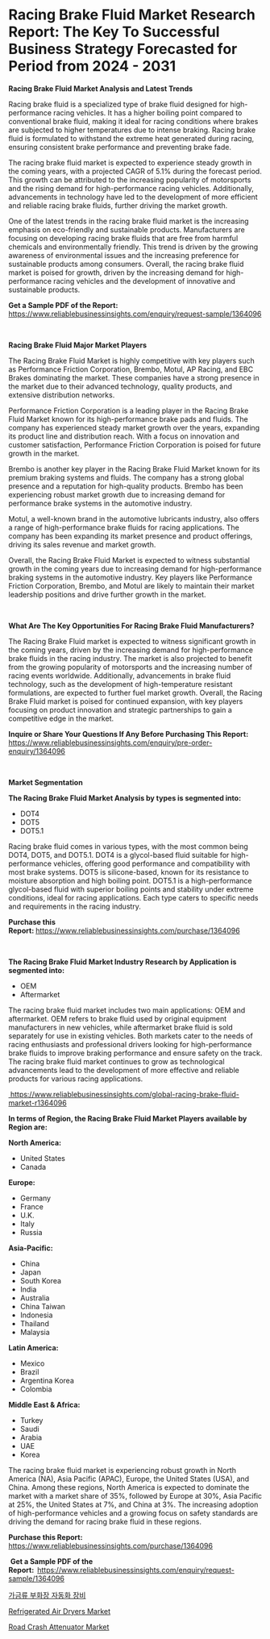 <p><h1>Racing Brake Fluid Market Research Report: The Key To Successful Business Strategy Forecasted for Period from 2024 - 2031</h1></p><p><strong>Racing Brake Fluid Market Analysis and Latest Trends</strong></p>
<p><p>Racing brake fluid is a specialized type of brake fluid designed for high-performance racing vehicles. It has a higher boiling point compared to conventional brake fluid, making it ideal for racing conditions where brakes are subjected to higher temperatures due to intense braking. Racing brake fluid is formulated to withstand the extreme heat generated during racing, ensuring consistent brake performance and preventing brake fade.</p><p>The racing brake fluid market is expected to experience steady growth in the coming years, with a projected CAGR of 5.1% during the forecast period. This growth can be attributed to the increasing popularity of motorsports and the rising demand for high-performance racing vehicles. Additionally, advancements in technology have led to the development of more efficient and reliable racing brake fluids, further driving the market growth.</p><p>One of the latest trends in the racing brake fluid market is the increasing emphasis on eco-friendly and sustainable products. Manufacturers are focusing on developing racing brake fluids that are free from harmful chemicals and environmentally friendly. This trend is driven by the growing awareness of environmental issues and the increasing preference for sustainable products among consumers. Overall, the racing brake fluid market is poised for growth, driven by the increasing demand for high-performance racing vehicles and the development of innovative and sustainable products.</p></p>
<p><strong>Get a Sample PDF of the Report:&nbsp;</strong> <a href="https://www.reliablebusinessinsights.com/enquiry/request-sample/1364096">https://www.reliablebusinessinsights.com/enquiry/request-sample/1364096</a></p>
<p>&nbsp;</p>
<p><strong>Racing Brake Fluid Major Market Players</strong></p>
<p><p>The Racing Brake Fluid Market is highly competitive with key players such as Performance Friction Corporation, Brembo, Motul, AP Racing, and EBC Brakes dominating the market. These companies have a strong presence in the market due to their advanced technology, quality products, and extensive distribution networks.</p><p>Performance Friction Corporation is a leading player in the Racing Brake Fluid Market known for its high-performance brake pads and fluids. The company has experienced steady market growth over the years, expanding its product line and distribution reach. With a focus on innovation and customer satisfaction, Performance Friction Corporation is poised for future growth in the market.</p><p>Brembo is another key player in the Racing Brake Fluid Market known for its premium braking systems and fluids. The company has a strong global presence and a reputation for high-quality products. Brembo has been experiencing robust market growth due to increasing demand for performance brake systems in the automotive industry.</p><p>Motul, a well-known brand in the automotive lubricants industry, also offers a range of high-performance brake fluids for racing applications. The company has been expanding its market presence and product offerings, driving its sales revenue and market growth.</p><p>Overall, the Racing Brake Fluid Market is expected to witness substantial growth in the coming years due to increasing demand for high-performance braking systems in the automotive industry. Key players like Performance Friction Corporation, Brembo, and Motul are likely to maintain their market leadership positions and drive further growth in the market.</p></p>
<p>&nbsp;</p>
<p><strong>What Are The Key Opportunities For Racing Brake Fluid Manufacturers?</strong></p>
<p><p>The Racing Brake Fluid market is expected to witness significant growth in the coming years, driven by the increasing demand for high-performance brake fluids in the racing industry. The market is also projected to benefit from the growing popularity of motorsports and the increasing number of racing events worldwide. Additionally, advancements in brake fluid technology, such as the development of high-temperature resistant formulations, are expected to further fuel market growth. Overall, the Racing Brake Fluid market is poised for continued expansion, with key players focusing on product innovation and strategic partnerships to gain a competitive edge in the market.</p></p>
<p><strong>Inquire or Share Your Questions If Any Before Purchasing This Report:</strong> <a href="https://www.reliablebusinessinsights.com/enquiry/pre-order-enquiry/1364096">https://www.reliablebusinessinsights.com/enquiry/pre-order-enquiry/1364096</a></p>
<p>&nbsp;</p>
<p><strong>Market Segmentation</strong></p>
<p><strong>The Racing Brake Fluid Market Analysis by types is segmented into:</strong></p>
<p><ul><li>DOT4</li><li>DOT5</li><li>DOT5.1</li></ul></p>
<p><p>Racing brake fluid comes in various types, with the most common being DOT4, DOT5, and DOT5.1. DOT4 is a glycol-based fluid suitable for high-performance vehicles, offering good performance and compatibility with most brake systems. DOT5 is silicone-based, known for its resistance to moisture absorption and high boiling point. DOT5.1 is a high-performance glycol-based fluid with superior boiling points and stability under extreme conditions, ideal for racing applications. Each type caters to specific needs and requirements in the racing industry.</p></p>
<p><strong>Purchase this Report:&nbsp;</strong><a href="https://www.reliablebusinessinsights.com/purchase/1364096">https://www.reliablebusinessinsights.com/purchase/1364096</a></p>
<p>&nbsp;</p>
<p><strong>The Racing Brake Fluid Market Industry Research by Application is segmented into:</strong></p>
<p><ul><li>OEM</li><li>Aftermarket</li></ul></p>
<p><p>The racing brake fluid market includes two main applications: OEM and aftermarket. OEM refers to brake fluid used by original equipment manufacturers in new vehicles, while aftermarket brake fluid is sold separately for use in existing vehicles. Both markets cater to the needs of racing enthusiasts and professional drivers looking for high-performance brake fluids to improve braking performance and ensure safety on the track. The racing brake fluid market continues to grow as technological advancements lead to the development of more effective and reliable products for various racing applications.</p></p>
<p><a href="https://www.reliablebusinessinsights.com/global-racing-brake-fluid-market-r1364096">&nbsp;https://www.reliablebusinessinsights.com/global-racing-brake-fluid-market-r1364096</a></p>
<p><strong>In terms of Region, the Racing Brake Fluid Market Players available by Region are:</strong></p>
<p>
    <p> <strong> North America: </strong>
        <ul>
            <li>United States</li>
            <li>Canada</li>
        </ul>
        </p> 
    <p> <strong> Europe: </strong>
        <ul>
            <li>Germany</li>
            <li>France</li>
            <li>U.K.</li>
            <li>Italy</li>
            <li>Russia</li>
        </ul>
        </p> 
    <p> <strong> Asia-Pacific: </strong>
        <ul>
            <li>China</li>
            <li>Japan</li>
            <li>South Korea</li>
            <li>India</li>
            <li>Australia</li>
            <li>China Taiwan</li>
            <li>Indonesia</li>
            <li>Thailand</li>
            <li>Malaysia</li>
        </ul>
        </p> 
    <p> <strong> Latin America: </strong>
        <ul>
            <li>Mexico</li>
            <li>Brazil</li>
            <li>Argentina Korea</li>
            <li>Colombia</li>
        </ul>
        </p> 
    <p> <strong> Middle East & Africa: </strong>
        <ul>
            <li>Turkey</li>
            <li>Saudi</li>
            <li>Arabia</li>
            <li>UAE</li>
            <li>Korea</li>
        </ul>
    </p>
    </p>
<p><p>The racing brake fluid market is experiencing robust growth in North America (NA), Asia Pacific (APAC), Europe, the United States (USA), and China. Among these regions, North America is expected to dominate the market with a market share of 35%, followed by Europe at 30%, Asia Pacific at 25%, the United States at 7%, and China at 3%. The increasing adoption of high-performance vehicles and a growing focus on safety standards are driving the demand for racing brake fluid in these regions.</p></p>
<p><strong>Purchase this Report: </strong><a href="https://www.reliablebusinessinsights.com/purchase/1364096">https://www.reliablebusinessinsights.com/purchase/1364096</a></p>
<p>&nbsp;<strong>Get a Sample PDF of the Report:&nbsp;&nbsp;</strong><a href="https://www.reliablebusinessinsights.com/enquiry/request-sample/1364096">https://www.reliablebusinessinsights.com/enquiry/request-sample/1364096</a></p>
<p><strong></strong></p>
<p><p><a href="https://github.com/nigaleamar09/Market-Research-Report-List-1/blob/main/8703815113689.md">가금류 부화장 자동화 장비</a></p><p><a href="https://issuu.com/reportprime-2/docs/refrigerated-air-dryers-market-size-2030.pptx">Refrigerated Air Dryers Market</a></p><p><a href="https://github.com/jahid123ahm/Market-Research-Report-List-1/blob/main/road-crash-attenuator-market.md">Road Crash Attenuator Market</a></p></p>